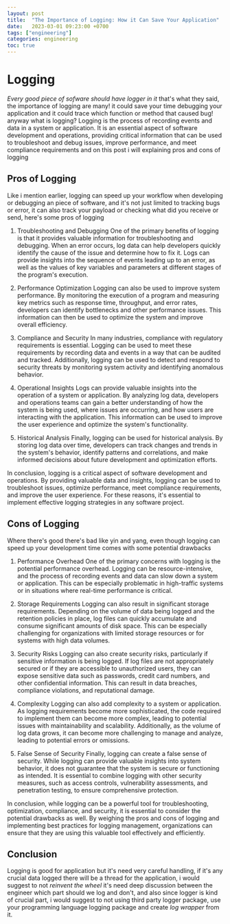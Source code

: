```yaml
---
layout: post
title:  "The Importance of Logging: How it Can Save Your Application"
date:   2023-03-01 09:23:00 +0700
tags: ["engineering"]
categories: engineering
toc: true
---
```


# Logging

_Every good piece of sofware should have logger in it_ that's what they said, the importance of logging are many! it could save your time debugging your application and it could trace which function or method that caused bug! anyway what is logging? Logging is the process of recording events and data in a system or application. It is an essential aspect of software development and operations, providing critical information that can be used to troubleshoot and debug issues, improve performance, and meet compliance requirements and on this post i will explaining pros and cons of logging

## Pros of Logging

Like i mention earlier, logging can speed up your workflow when developing or debugging an piece of software, and it's not just limited to tracking bugs or error, it can also track your payload or checking what did you receive or send, here's some pros of logging

1. Troubleshooting and Debugging
One of the primary benefits of logging is that it provides valuable information for troubleshooting and debugging. When an error occurs, log data can help developers quickly identify the cause of the issue and determine how to fix it. Logs can provide insights into the sequence of events leading up to an error, as well as the values of key variables and parameters at different stages of the program's execution.

2. Performance Optimization
Logging can also be used to improve system performance. By monitoring the execution of a program and measuring key metrics such as response time, throughput, and error rates, developers can identify bottlenecks and other performance issues. This information can then be used to optimize the system and improve overall efficiency.

3. Compliance and Security
In many industries, compliance with regulatory requirements is essential. Logging can be used to meet these requirements by recording data and events in a way that can be audited and tracked. Additionally, logging can be used to detect and respond to security threats by monitoring system activity and identifying anomalous behavior.

4. Operational Insights
Logs can provide valuable insights into the operation of a system or application. By analyzing log data, developers and operations teams can gain a better understanding of how the system is being used, where issues are occurring, and how users are interacting with the application. This information can be used to improve the user experience and optimize the system's functionality.

5. Historical Analysis
Finally, logging can be used for historical analysis. By storing log data over time, developers can track changes and trends in the system's behavior, identify patterns and correlations, and make informed decisions about future development and optimization efforts.

In conclusion, logging is a critical aspect of software development and operations. By providing valuable data and insights, logging can be used to troubleshoot issues, optimize performance, meet compliance requirements, and improve the user experience. For these reasons, it's essential to implement effective logging strategies in any software project.

## Cons of Logging

Where there's good there's bad like yin and yang, even though logging can speed up your development time comes with some potential drawbacks

1. Performance Overhead
One of the primary concerns with logging is the potential performance overhead. Logging can be resource-intensive, and the process of recording events and data can slow down a system or application. This can be especially problematic in high-traffic systems or in situations where real-time performance is critical.

2. Storage Requirements
Logging can also result in significant storage requirements. Depending on the volume of data being logged and the retention policies in place, log files can quickly accumulate and consume significant amounts of disk space. This can be especially challenging for organizations with limited storage resources or for systems with high data volumes.

3. Security Risks
Logging can also create security risks, particularly if sensitive information is being logged. If log files are not appropriately secured or if they are accessible to unauthorized users, they can expose sensitive data such as passwords, credit card numbers, and other confidential information. This can result in data breaches, compliance violations, and reputational damage.

4. Complexity
Logging can also add complexity to a system or application. As logging requirements become more sophisticated, the code required to implement them can become more complex, leading to potential issues with maintainability and scalability. Additionally, as the volume of log data grows, it can become more challenging to manage and analyze, leading to potential errors or omissions.

5. False Sense of Security
Finally, logging can create a false sense of security. While logging can provide valuable insights into system behavior, it does not guarantee that the system is secure or functioning as intended. It is essential to combine logging with other security measures, such as access controls, vulnerability assessments, and penetration testing, to ensure comprehensive protection.

In conclusion, while logging can be a powerful tool for troubleshooting, optimization, compliance, and security, it is essential to consider the potential drawbacks as well. By weighing the pros and cons of logging and implementing best practices for logging management, organizations can ensure that they are using this valuable tool effectively and efficiently.


## Conclusion

Logging is good for application but it's need very careful handling, if it's any crucial data logged there will be a thread for the application, i would suggest to not _reinvent the wheel_ it's need deep discussion between the engineer which part should we log and don't, and also since logger is kind of crucial part, i would suggest to not using third party logger package, use your programming language logging package and create _log wrapper_ from it.
